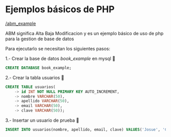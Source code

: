 # Ejemplos básicos de PHP

[/abm_example](./abm_example/abm_example.php)

ABM significa Alta Baja Modificacion y es un ejemplo básico de uso de php para la gestion de base de datos

Para ejecutarlo se necesitan los siguientes pasos:

1.- Crear la base de datos *book_example* en mysql :dolphin: 

```sql
CREATE DATABASE book_example;
```
2.- Crear la tabla usuarios :page_with_curl:
```sql
CREATE TABLE usuarios(
    -> id INT NOT NULL PRIMARY KEY AUTO_INCREMENT,
    -> nombre VARCHAR(50),
    -> apellido VARCHAR(50),
    -> email VARCHAR(50),
    -> clave VARCHAR(50));
```
3.- Insertar un usuario de prueba :boy:
```sql
INSERT INTO usuarios(nombre, apellido, email, clave) VALUES('Josue', 'Canaviri', 'user@email.com', '123');
```
